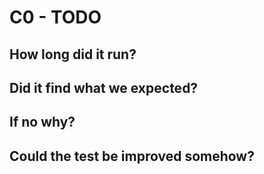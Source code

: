 # C0 - TODO


## How long did it run?


## Did it find what we expected?


## If no why?


## Could the test be improved somehow?
